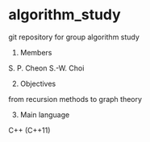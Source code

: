 # algorithm_study
git repository for group algorithm study

1. Members

S. P. Cheon
S.-W. Choi

2. Objectives

from recursion methods
to graph theory

3. Main language

C++ (C++11)


